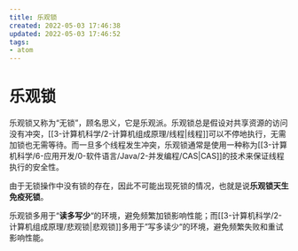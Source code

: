 ```yaml
---
title: 乐观锁
created: 2022-05-03 17:46:38
updated: 2022-05-03 17:46:52
tags: 
- atom
---
```

# 乐观锁

乐观锁又称为“无锁”，顾名思义，它是乐观派。乐观锁总是假设对共享资源的访问没有冲突，[[3-计算机科学/2-计算机组成原理/线程|线程]]可以不停地执行，无需加锁也无需等待。而一旦多个线程发生冲突，乐观锁通常是使用一种称为[[3-计算机科学/6-应用开发/0-软件语言/Java/2-并发编程/CAS|CAS]]的技术来保证线程执行的安全性。

由于无锁操作中没有锁的存在，因此不可能出现死锁的情况，也就是说**乐观锁天生免疫死锁**。

乐观锁多用于“**读多写少**“的环境，避免频繁加锁影响性能；而[[3-计算机科学/2-计算机组成原理/悲观锁|悲观锁]]多用于”写多读少“的环境，避免频繁失败和重试影响性能。